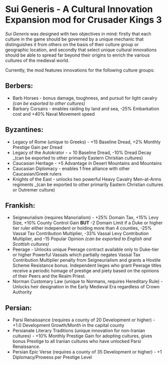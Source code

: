 # Sui Generis - A Cultural Innovation Expansion mod for Crusader Kings 3
_Sui Generis_ was designed with two objectives in mind: firstly that each culture in the game should be governed by a unique mechanic that distinguishes it from others on the basis of their culture group or geographic location, and secondly that select unique cultural innovations should be able to spread far beyond their origins to enrich the various cultures of the medieval world. 

Currently, the mod features innovations for the following culture groups:
## Berbers:
- Barb Horses - bonus damage, toughness, and pursuit for light cavalry _(can be exported to other cultures)_
- Barbary Corsairs - enables raiding by land and sea, -25% Embarkation cost and +40% Naval Movement speed
## Byzantines:
- Legacy of Rome (unique to Greeks) - +15 Baseline Dread, +2% Monthly Prestige Gain per Dread
- Legacy of the Autokrator - + 10 Baseline Dread, -10% Dread Decay _(can be exported to other primarily Eastern Christian cultures)
- Caucasian Heritage - +5 Advantage in Desert Mountains and Mountains
- Caucasian Diplomacy - enables 1 free alliance with other Caucasian/Greek rulers
- Knights of the East - unlocks two powerful Heavy Cavalry Men-at-Arms regiments _(can be exported to other primarily Eastern Christian cultures or Outremer culture)
## Frankish:
- Seigneurialism (requires Manorialism) - +25% Domain Tax, +15% Levy Size, +10% County Control Gain **BUT** -2 Domain Limit if a Duke or higher tier ruler either independent or holding more than 4 counties, -25% Vassal Tax Contribution Multiplier, -33% Vassal Levy Contribution Multiplier, and -15 Popular Opinion _(can be exported to English and Scottish cultures)_
- Peerage - Unlocks unique Peerage contract available only to Duke-tier or higher Powerful Vassals which partially negates Vassal Tax Contribution Multiplier penalty from Seigneurialism and grants a Hostile Scheme Resistance bonus. Independent lieges who grant Peerage titles receive a periodic homage of prestige and piety based on the opinions of their Peers and the Realm Priest.
- Norman Customary Law (unique to Normans, requires Hereditary Rule) - Unlocks heir designation in the Early Medieval Era regardless of Crown Authority
## Persian:
- Parsi Renaissance (requires a county of 20 Development or higher) - +1.0 Development Growth/Month in the capital county
- Persianate Literary Traditions (unique innovation for non-Iranian cultures) - +10% Monthly Prestige Gain for adopting cultures, gives bonus Prestige to all Iranian cultures who have unlocked Parsi Renaissance.
- Persian Epic Verse (requires a county of 35 Development or higher) - +1 Diplomacy/Prowess per Prestige Level

